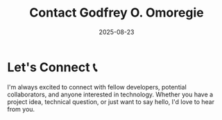 ﻿---
title: "Contact Godfrey O. Omoregie"      
description: "Get in touch with Godfrey O. Omoregie - Software Developer. Let's discuss projects, collaborations, or technical questions."
date: 2025-08-23
draft: false
imageBig: "/images/contact_us.webp"       
imageAlt: "contact-us image, a man holding a phone and laptop at the background"   
avatar: "/images/author.webp"
type: "contact"  # ← ADD THIS
layout: "single" # ← ADD THIS
---

# Let's Connect 📞

I'm always excited to connect with fellow developers, potential collaborators, and anyone interested in technology. Whether you have a project idea, technical question, or just want to say hello, I'd love to hear from you.

